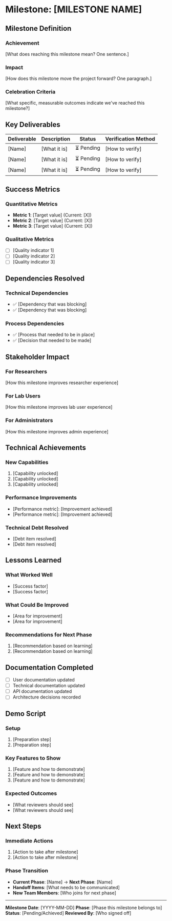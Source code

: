 # Milestone: [MILESTONE NAME]

## Milestone Definition

### Achievement
[What does reaching this milestone mean? One sentence.]

### Impact
[How does this milestone move the project forward? One paragraph.]

### Celebration Criteria
[What specific, measurable outcomes indicate we've reached this milestone?]

## Key Deliverables

| Deliverable | Description | Status | Verification Method |
|-------------|-------------|---------|-------------------|
| [Name] | [What it is] | ⏳ Pending | [How to verify] |
| [Name] | [What it is] | ⏳ Pending | [How to verify] |
| [Name] | [What it is] | ⏳ Pending | [How to verify] |

## Success Metrics

### Quantitative Metrics
- **Metric 1**: [Target value] (Current: [X])
- **Metric 2**: [Target value] (Current: [X])
- **Metric 3**: [Target value] (Current: [X])

### Qualitative Metrics
- [ ] [Quality indicator 1]
- [ ] [Quality indicator 2]
- [ ] [Quality indicator 3]

## Dependencies Resolved

### Technical Dependencies
- ✅ [Dependency that was blocking]
- ✅ [Dependency that was blocking]

### Process Dependencies
- ✅ [Process that needed to be in place]
- ✅ [Decision that needed to be made]

## Stakeholder Impact

### For Researchers
[How this milestone improves researcher experience]

### For Lab Users
[How this milestone improves lab user experience]

### For Administrators
[How this milestone improves admin experience]

## Technical Achievements

### New Capabilities
1. [Capability unlocked]
2. [Capability unlocked]
3. [Capability unlocked]

### Performance Improvements
- [Performance metric]: [Improvement achieved]
- [Performance metric]: [Improvement achieved]

### Technical Debt Resolved
- [Debt item resolved]
- [Debt item resolved]

## Lessons Learned

### What Worked Well
- [Success factor]
- [Success factor]

### What Could Be Improved
- [Area for improvement]
- [Area for improvement]

### Recommendations for Next Phase
1. [Recommendation based on learning]
2. [Recommendation based on learning]

## Documentation Completed

- [ ] User documentation updated
- [ ] Technical documentation updated
- [ ] API documentation updated
- [ ] Architecture decisions recorded

## Demo Script

### Setup
1. [Preparation step]
2. [Preparation step]

### Key Features to Show
1. [Feature and how to demonstrate]
2. [Feature and how to demonstrate]
3. [Feature and how to demonstrate]

### Expected Outcomes
- [What reviewers should see]
- [What reviewers should see]

## Next Steps

### Immediate Actions
1. [Action to take after milestone]
2. [Action to take after milestone]

### Phase Transition
- **Current Phase**: [Name] → **Next Phase**: [Name]
- **Handoff Items**: [What needs to be communicated]
- **New Team Members**: [Who joins for next phase]

---

**Milestone Date**: [YYYY-MM-DD]
**Phase**: [Phase this milestone belongs to]
**Status**: [Pending/Achieved]
**Reviewed By**: [Who signed off]